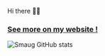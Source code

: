 Hi there 👋😃  

### [See more on my website !](https://chadestoupstreiff.github.io)

![Smaug GitHub stats](https://github-readme-stats.vercel.app/api?username=ChadEstoupStreiff&show_icons=true&theme=radical)  
